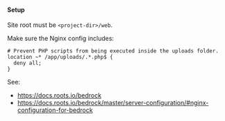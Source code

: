 #### Setup

Site root must be `<project-dir>/web`.

Make sure the Nginx config includes:

```nginx
# Prevent PHP scripts from being executed inside the uploads folder.
location ~* /app/uploads/.*.php$ {
  deny all;
}
```

See:

- https://docs.roots.io/bedrock
- https://docs.roots.io/bedrock/master/server-configuration/#nginx-configuration-for-bedrock

